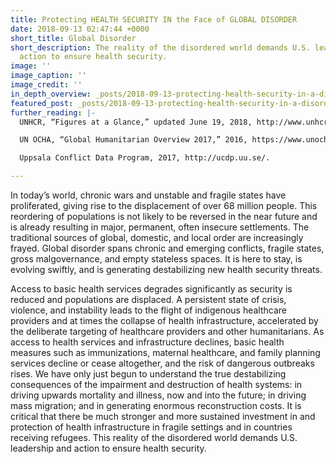 ```yaml
---
title: Protecting HEALTH SECURITY IN the Face of GLOBAL DISORDER
date: 2018-09-13 02:47:44 +0000
short_title: Global Disorder
short_description: The reality of the disordered world demands U.S. leadership and
  action to ensure health security.
image: ''
image_caption: ''
image_credit: ''
in_depth_overview: _posts/2018-09-13-protecting-health-security-in-a-disordered-world.md
featured_post: _posts/2018-09-13-protecting-health-security-in-a-disordered-world.md
further_reading: |-
  UNHCR, “Figures at a Glance,” updated June 19, 2018, http://www.unhcr.org/en-us/figures-at-a-glance.html.

  UN OCHA, “Global Humanitarian Overview 2017,” 2016, https://www.unocha.org/sites/dms/Documents/GHO_2017.pdf.

  Uppsala Conflict Data Program, 2017, http://ucdp.uu.se/.

---
```

In today’s world, chronic wars and unstable and fragile states have proliferated, giving rise to the displacement of over 68 million people. This reordering of populations is not likely to be reversed in the near future and is already resulting in major, permanent, often insecure settlements. The traditional sources of global, domestic, and local order are increasingly frayed. Global disorder spans chronic and emerging conflicts, fragile states, gross malgovernance, and empty stateless spaces. It is here to stay, is evolving swiftly, and is generating destabilizing new health security threats.

Access to basic health services degrades significantly as security is reduced and populations are displaced. A persistent state of crisis, violence, and instability leads to the flight of indigenous healthcare providers and at times the collapse of health infrastructure, accelerated by the deliberate targeting of healthcare providers and other humanitarians. As access to health services and infrastructure declines, basic health measures such as immunizations, maternal healthcare, and family planning services decline or cease altogether, and the risk of dangerous outbreaks rises. We have only just begun to understand the true destabilizing consequences of the impairment and destruction of health systems: in driving upwards mortality and illness, now and into the future; in driving mass migration; and in generating enormous reconstruction costs. It is critical that there be much stronger and more sustained investment in and protection of health infrastructure in fragile settings and in countries receiving refugees. This reality of the disordered world demands U.S. leadership and action to ensure health security.
